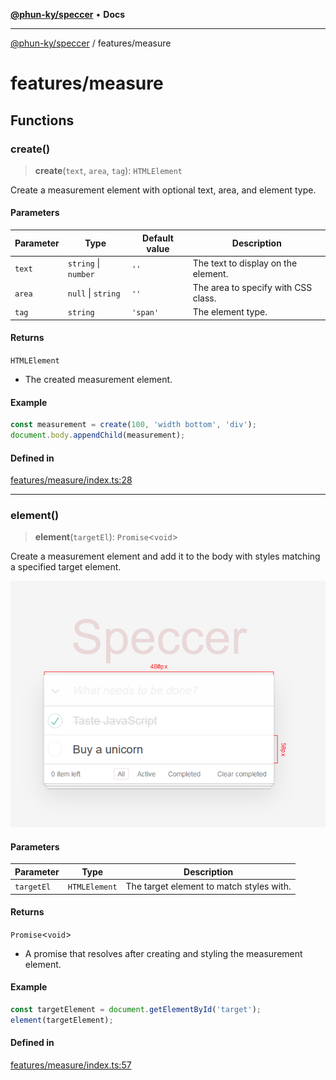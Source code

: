 [**@phun-ky/speccer**](../README.md) • **Docs**

***

[@phun-ky/speccer](../README.md) / features/measure

# features/measure

## Functions

### create()

> **create**(`text`, `area`, `tag`): `HTMLElement`

Create a measurement element with optional text, area, and element type.

#### Parameters

| Parameter | Type | Default value | Description |
| ------ | ------ | ------ | ------ |
| `text` | `string` \| `number` | `''` | The text to display on the element. |
| `area` | `null` \| `string` | `''` | The area to specify with CSS class. |
| `tag` | `string` | `'span'` | The element type. |

#### Returns

`HTMLElement`

- The created measurement element.

#### Example

```ts
const measurement = create(100, 'width bottom', 'div');
document.body.appendChild(measurement);
```

#### Defined in

[features/measure/index.ts:28](https://github.com/phun-ky/speccer/blob/main/src/features/measure/index.ts#L28)

***

### element()

> **element**(`targetEl`): `Promise`\<`void`\>

Create a measurement element and add it to the body with styles matching a specified target element.

![measure](https://github.com/phun-ky/speccer/blob/main/public/measure.png?raw=true)

#### Parameters

| Parameter | Type | Description |
| ------ | ------ | ------ |
| `targetEl` | `HTMLElement` | The target element to match styles with. |

#### Returns

`Promise`\<`void`\>

- A promise that resolves after creating and styling the measurement element.

#### Example

```ts
const targetElement = document.getElementById('target');
element(targetElement);
```

#### Defined in

[features/measure/index.ts:57](https://github.com/phun-ky/speccer/blob/main/src/features/measure/index.ts#L57)
